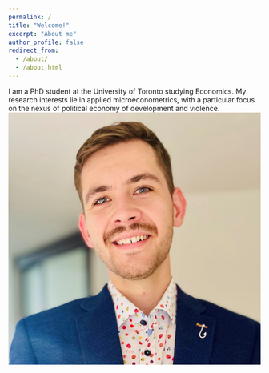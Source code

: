 ```yaml
---
permalink: /
title: "Welcome!"
excerpt: "About me"
author_profile: false
redirect_from: 
  - /about/
  - /about.html
---
```



 <div class="row">
    <div class="column">
    I am a PhD student at the University of Toronto studying Economics. My research interests lie in applied microeconometrics, with a particular focus on the nexus of political economy of development and violence.
  </div>
  <div class="column">
      <img src='/images/profile.png'>
  </div>
</div> 


